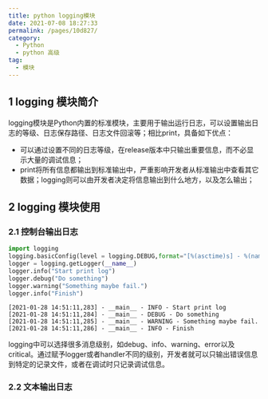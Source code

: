 ```yaml
---
title: python logging模块
date: 2021-07-08 18:27:33
permalink: /pages/10d827/
category:
  - Python
  - python 高级
tag:
  - 模块
---
```

## 1 logging 模块简介
logging模块是Python内置的标准模块，主要用于输出运行日志，可以设置输出日志的等级、日志保存路径、日志文件回滚等；相比print，具备如下优点：
* 可以通过设置不同的日志等级，在release版本中只输出重要信息，而不必显示大量的调试信息；
* print将所有信息都输出到标准输出中，严重影响开发者从标准输出中查看其它数据；logging则可以由开发者决定将信息输出到什么地方，以及怎么输出；

## 2 logging 模块使用
### 2.1 控制台输出日志


```python
import logging
logging.basicConfig(level = logging.DEBUG,format="[%(asctime)s] - %(name)s - %(levelname)s - %(message)s")
logger = logging.getLogger(__name__)
logger.info("Start print log")
logger.debug("Do something")
logger.warning("Something maybe fail.")
logger.info("Finish")
```

    [2021-01-28 14:51:11,283] - __main__ - INFO - Start print log
    [2021-01-28 14:51:11,284] - __main__ - DEBUG - Do something
    [2021-01-28 14:51:11,285] - __main__ - WARNING - Something maybe fail.
    [2021-01-28 14:51:11,286] - __main__ - INFO - Finish


logging中可以选择很多消息级别，如debug、info、warning、error以及critical。通过赋予logger或者handler不同的级别，开发者就可以只输出错误信息到特定的记录文件，或者在调试时只记录调试信息。

### 2.2 文本输出日志
